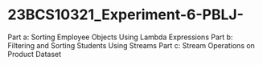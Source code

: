 # 23BCS10321_Experiment-6-PBLJ-
Part a: Sorting Employee Objects Using Lambda Expressions Part b: Filtering and Sorting Students Using Streams Part c: Stream Operations on Product Dataset
